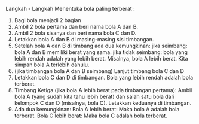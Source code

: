Langkah - Langkah Menentuka bola paling terberat :


1. Bagi bola menjadi 2 bagian  
2. Ambil 2 bola pertama dan beri nama bola A dan B.
3. Ambil 2 bola sisanya dan beri nama bola C dan D.
4. Letakkan bola A dan B di masing-masing sisi timbangan.
5. Setelah bola A dan B di timbang ada dua kemungkinan:
jika seimbang: bola A dan B memiliki berat yang sama.
jika tidak seimbang: bola yang lebih rendah adalah yang lebih berat. 
Misalnya, bola A lebih berat. Kita simpan bola A terlebih dahulu.
6. (jika timbangan bola A dan B seimbang) Lanjut timbang bola C dan D 
7. Letakkan bola C dan D di timbangan. Bola yang lebih rendah adalah bola terberat.
9. Timbang Ketiga (jika bola A lebih berat pada timbangan pertama):
Ambil bola A (yang sudah kita tahu lebih berat) dan salah satu bola dari kelompok C dan D 
(misalnya, bola C).
Letakkan keduanya di timbangan.
10. Ada dua kemungkinan:
Bola A lebih berat: Maka bola A adalah bola terberat.
Bola C lebih berat: Maka bola C adalah bola terberat.
